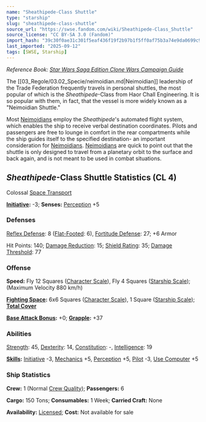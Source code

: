 ```yaml
---
name: "Sheathipede-Class Shuttle"
type: "starship"
slug: "sheathipede-class-shuttle"
source_url: "https://swse.fandom.com/wiki/Sheathipede-Class_Shuttle"
source_license: "CC BY-SA 3.0 (Fandom)"
import_hash: "39c30f0ae31c301f5eaf436f19f2b97b1f5ff0af75b3a74e9da0699c9d449599"
last_imported: "2025-09-12"
tags: [SWSE, Starship]
---
```

*Reference Book: [Star Wars Saga Edition Clone Wars Campaign Guide](https://swse.fandom.com/wiki/Star_Wars_Saga_Edition_Clone_Wars_Campaign_Guide)*

The [[03_Regole/03.02_Specie/neimoidian.md|Neimoidian]] leadership of the Trade Federation frequently travels in personal shuttles, the most popular of which is the *Sheathipede*-Class from Haor Chall Engineering. It is so popular with them, in fact, that the vessel is more widely known as a "Neimoidian Shuttle."

Most [Neimoidians](https://swse.fandom.com/wiki/Neimoidians) employ the *Sheathipede*<nowiki/>'s automated flight system, which enables the ship to receive verbal destination coordinates. Pilots and passengers are free to lounge in comfort in the rear compartments while the ship guides itself to the specified destination- an important consideration for [Neimoidians](https://swse.fandom.com/wiki/Neimoidians). [Neimoidians](https://swse.fandom.com/wiki/Neimoidians) are quick to point out that the shuttle is only designed to travel from a planetary orbit to the surface and back again, and is not meant to be used in combat situations.
## *Sheathipede*-Class Shuttle Statistics (CL 4)
Colossal [Space Transport](https://swse.fandom.com/wiki/Space_Transport)

**[Initiative](https://swse.fandom.com/wiki/Initiative):** -3; **Senses:** [Perception](https://swse.fandom.com/wiki/Perception) +5
### Defenses
[Reflex Defense](https://swse.fandom.com/wiki/Reflex_Defense_(Vehicles)): 8 ([Flat-Footed](https://swse.fandom.com/wiki/Flat-Footed): 6), [Fortitude Defense](https://swse.fandom.com/wiki/Fortitude_Defense_(Vehicles)): 27; +6 Armor

Hit Points: 140; [Damage Reduction](https://swse.fandom.com/wiki/Damage_Reduction): 15; [Shield Rating](https://swse.fandom.com/wiki/Shield_Rating): 35; [Damage Threshold](https://swse.fandom.com/wiki/Damage_Threshold_(Vehicles)): 77
### Offense
**Speed:** Fly 12 Squares ([Character Scale](https://swse.fandom.com/wiki/Character_Scale)), Fly 4 Squares ([Starship Scale](https://swse.fandom.com/wiki/Starship_Scale)); (Maximum Velocity 880 km/h)

**[Fighting Space](https://swse.fandom.com/wiki/Fighting_Space):** 6x6 Squares ([Character Scale](https://swse.fandom.com/wiki/Character_Scale)), 1 Square ([Starship Scale](https://swse.fandom.com/wiki/Starship_Scale)); **[Total Cover](https://swse.fandom.com/wiki/Total_Cover)**

**[Base Attack Bonus](https://swse.fandom.com/wiki/Base_Attack_Bonus):** +0; **[Grapple](https://swse.fandom.com/wiki/Grapple):** +37
### Abilities
[Strength](https://swse.fandom.com/wiki/Strength): 45, [Dexterity](https://swse.fandom.com/wiki/Dexterity): 14, [Constitution](https://swse.fandom.com/wiki/Constitution): -, [Intelligence](https://swse.fandom.com/wiki/Intelligence): 19

**[Skills](https://swse.fandom.com/wiki/Skills):** [Initiative](https://swse.fandom.com/wiki/Initiative) -3, [Mechanics](https://swse.fandom.com/wiki/Mechanics) +5, [Perception](https://swse.fandom.com/wiki/Perception) +5, [Pilot](https://swse.fandom.com/wiki/Pilot) -3, [Use Computer](https://swse.fandom.com/wiki/Use_Computer) +5
### Ship Statistics
**Crew:** 1 (Normal [Crew Quality](https://swse.fandom.com/wiki/Crew_Quality)); **Passengers:** 6

**Cargo:** 150 Tons; **Consumables:** 1 Week; **Carried Craft:** None

**Availability:** [Licensed](https://swse.fandom.com/wiki/Licensed); **Cost:** Not available for sale